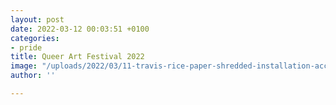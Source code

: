 ```yaml
---
layout: post
date: 2022-03-12 00:03:51 +0100
categories:
- pride
title: Queer Art Festival 2022
image: "/uploads/2022/03/11-travis-rice-paper-shredded-installation-accumulation1.jpeg"
author: ''

---
```

